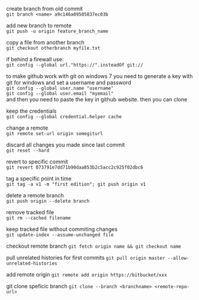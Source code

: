 create branch from old commit  
`git branch <name> a9c146a09505837ec03b`

add new branch to remote  
`git push -u origin feature_branch_name`

copy a file from another branch  
`git checkout otherbranch myfile.txt`

if behind a firewall use:  
`git config --global url."https://".insteadOf git://`

to make github work with git on windows 7 you need to generate a key with git for windows and set a username and password  
`git config --global user.name "username"`  
`git config --global user.email "myemail"`  
and then you need to paste the key in github website. then you can clone  

keep the credentials  
`git config --global credential.helper cache`

change a remote  
`git remote set-url origin somegiturl`

discard all changes you made since last commit  
`git reset --hard`

revert to specific commit  
`git revert 073791e7dd71b90daa853b2c5acc2c925f02dbc6`

tag a specific point in time  
`git tag -a v1 -m "first edition"; git push origin v1`

delete a remote branch  
`git push origin --delete branch`  

remove tracked file  
`git rm --cached filename`  

keep tracked file without commiting changes  
`git update-index --assume-unchanged file`  

checkout remote branch
`git fetch origin name && git checkout name `

pull unrelated histories for first commits
`git pull origin master --allow-unrelated-histories`

add remote origin
`git remote add origin https://bitbucket/xxx`

git clone speficic branch
`git clone --branch <branchname> <remote-repo-url>`

